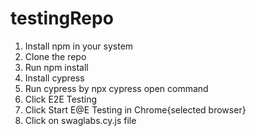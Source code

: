 # testingRepo
1. Install npm in your system
2. Clone the repo
3. Run npm install
4. Install cypress
5. Run cypress by npx cypress open command
6. Click E2E Testing
7. Click Start E@E Testing in Chrome{selected browser}
8. Click on swaglabs.cy.js file